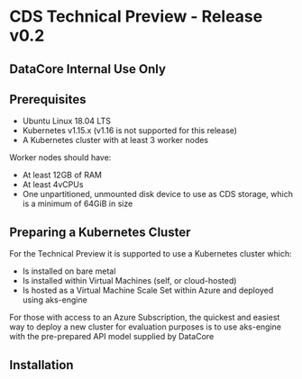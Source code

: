 # CDS Technical Preview - Release v0.2

## DataCore Internal Use Only

## Prerequisites

- Ubuntu Linux 18.04 LTS
- Kubernetes v1.15.x (v1.16 is not supported for this release)
- A Kubernetes cluster with at least 3 worker nodes

Worker nodes should have:
 - At least 12GB of RAM
 - At least 4vCPUs
 - One unpartitioned, unmounted disk device to use as CDS storage, which is a minimum of 64GiB in size


## Preparing a Kubernetes Cluster

For the Technical Preview it is supported to use a Kubernetes cluster which:
- Is installed on bare metal
- Is installed within Virtual Machines (self, or cloud-hosted)
- Is hosted as a Virtual Machine Scale Set within Azure and deployed using aks-engine

For those with access to an Azure Subscription, the quickest and easiest way to deploy a new cluster for evaluation purposes is to use aks-engine with the pre-prepared API model supplied by DataCore

## Installation




